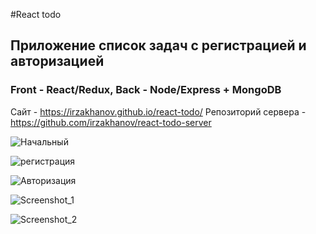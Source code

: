 #React todo

## Приложение список задач с регистрацией и авторизацией

### Front - React/Redux, Back - Node/Express + MongoDB

Сайт - https://irzakhanov.github.io/react-todo/
Репозиторий сервера - https://github.com/irzakhanov/react-todo-server

![Начальный](https://user-images.githubusercontent.com/47324041/132355309-ae87a9a1-1344-4a78-b562-3cd24dede74a.png)

![регистрация](https://user-images.githubusercontent.com/47324041/132355335-229b7421-716b-40ea-84a2-3f4c7f5d56f8.png)

![Авторизация](https://user-images.githubusercontent.com/47324041/132355345-dc75b34f-677d-490a-839d-910e94b0d107.png)

![Screenshot_1](https://user-images.githubusercontent.com/47324041/132355368-0b73b43f-3f6f-4401-b7fc-f12d6f4c6a51.png)

![Screenshot_2](https://user-images.githubusercontent.com/47324041/132355379-c59d0ff2-a6d1-4915-8ce0-d9467b56f10f.png)



